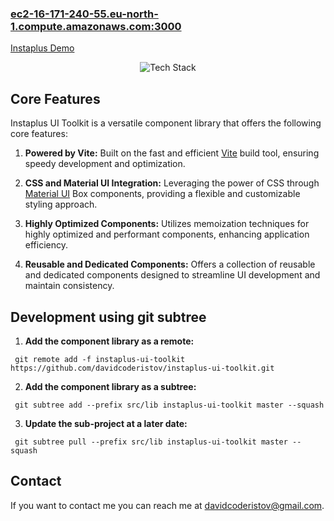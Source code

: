 ### [ec2-16-171-240-55.eu-north-1.compute.amazonaws.com:3000](http://ec2-16-171-240-55.eu-north-1.compute.amazonaws.com:3000/)

[Instaplus Demo](https://github.com/davidcoderistov/instaplus-ui-toolkit/assets/85624034/aca7c10b-a09a-4705-814f-7b0100ba9ca1)

<p align="center">
  <img alt="Tech Stack" src="https://skillicons.dev/icons?i=ts,css,materialui,react,vite&perline=5" />
</p>

## Core Features

Instaplus UI Toolkit is a versatile component library that offers the following core features:

1. **Powered by Vite:** Built on the fast and efficient [Vite](https://vitejs.dev/) build tool, ensuring speedy development and optimization.

2. **CSS and Material UI Integration:** Leveraging the power of CSS through [Material UI](https://mui.com/) Box components, providing a flexible and customizable styling approach.

3. **Highly Optimized Components:** Utilizes memoization techniques for highly optimized and performant components, enhancing application efficiency.

4. **Reusable and Dedicated Components:** Offers a collection of reusable and dedicated components designed to streamline UI development and maintain consistency.


## Development using git subtree

1. **Add the component library as a remote:**
```
 git remote add -f instaplus-ui-toolkit https://github.com/davidcoderistov/instaplus-ui-toolkit.git
```
2. **Add the component library as a subtree:**
```
 git subtree add --prefix src/lib instaplus-ui-toolkit master --squash
```
3. **Update the sub-project at a later date:**
```
 git subtree pull --prefix src/lib instaplus-ui-toolkit master --squash
```

## Contact

If you want to contact me you can reach me at [davidcoderistov@gmail.com](mailto:davidcoderistov@gmail.com).
